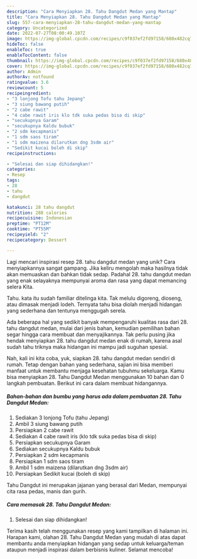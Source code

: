 ```yaml
---
description: "Cara Menyiapkan 28. Tahu Dangdut Medan yang Mantap"
title: "Cara Menyiapkan 28. Tahu Dangdut Medan yang Mantap"
slug: 557-cara-menyiapkan-28-tahu-dangdut-medan-yang-mantap
category: Uncategorized
date: 2022-07-27T08:00:49.107Z
image: https://img-global.cpcdn.com/recipes/c9f037ef2fd97158/680x482cq70/28-tahu-dangdut-medan-foto-resep-utama.jpg
hideToc: false
enableToc: true
enableTocContent: false
thumbnail: https://img-global.cpcdn.com/recipes/c9f037ef2fd97158/680x482cq70/28-tahu-dangdut-medan-foto-resep-utama.jpg
cover: https://img-global.cpcdn.com/recipes/c9f037ef2fd97158/680x482cq70/28-tahu-dangdut-medan-foto-resep-utama.jpg
author: Admin
authorAv: notfound
ratingvalue: 3.6
reviewcount: 5
recipeingredient:
- "3 lonjong Tofu tahu Jepang"
- "3 siung bawang putih"
- "2 cabe rawit"
- "4 cabe rawit iris klo tdk suka pedas bisa di skip"
- "secukupnya Garam"
- "secukupnya Kaldu bubuk"
- "2 sdm kecapmanis"
- "1 sdm saos tiram"
- "1 sdm maizena dilarutkan dng 3sdm air"
- "Sedikit kucai boleh di skip"
recipeinstructions:

- "Selesai dan siap dihidangkan!"
categories:
- Resep
tags:
- 28
- tahu
- dangdut

katakunci: 28 tahu dangdut 
nutrition: 288 calories
recipecuisine: Indonesian
preptime: "PT12M"
cooktime: "PT55M"
recipeyield: "2"
recipecategory: Dessert

---
```





Lagi mencari inspirasi resep 28. tahu dangdut medan yang unik? Cara menyiapkannya sangat gampang. Jika keliru mengolah maka hasilnya tidak akan memuaskan dan bahkan tidak sedap. Padahal 28. tahu dangdut medan yang enak selayaknya mempunyai aroma dan rasa yang dapat memancing selera Kita.





Tahu. kata itu sudah familiar ditelinga kita. Tak melulu digoreng, dioseng, atau dimasak menjadi lodeh. Ternyata tahu bisa diolah menjadi hidangan yang sederhana dan tentunya menggugah serela.

Ada beberapa hal yang sedikit banyak mempengaruhi kualitas rasa dari 28. tahu dangdut medan, mulai dari jenis bahan, kemudian pemilihan bahan segar hingga cara membuat dan menyajikannya. Tak perlu pusing jika hendak menyiapkan 28. tahu dangdut medan enak di rumah, karena asal sudah tahu triknya maka hidangan ini mampu jadi suguhan spesial.






Nah, kali ini kita coba, yuk, siapkan 28. tahu dangdut medan sendiri di rumah. Tetap dengan bahan yang sederhana, sajian ini bisa memberi manfaat untuk membantu menjaga kesehatan tubuhmu sekeluarga. Kamu bisa menyiapkan 28. Tahu Dangdut Medan menggunakan 10 bahan dan 0 langkah pembuatan. Berikut ini cara dalam membuat hidangannya.

<!--inarticleads1-->

##### Bahan-bahan dan bumbu yang harus ada dalam pembuatan 28. Tahu Dangdut Medan:

1. Sediakan 3 lonjong Tofu (tahu Jepang)
1. Ambil 3 siung bawang putih
1. Persiapkan 2 cabe rawit
1. Sediakan 4 cabe rawit iris (klo tdk suka pedas bisa di skip)
1. Persiapkan secukupnya Garam
1. Sediakan secukupnya Kaldu bubuk
1. Persiapkan 2 sdm kecapmanis
1. Persiapkan 1 sdm saos tiram
1. Ambil 1 sdm maizena (dilarutkan dng 3sdm air)
1. Persiapkan Sedikit kucai (boleh di skip)


Tahu Dangdut ini merupakan jajanan yang berasal dari Medan, mempunyai cita rasa pedas, manis dan gurih. 

<!--inarticleads2-->

##### Cara memasak 28. Tahu Dangdut Medan:


1. Selesai dan siap dihidangkan!



Terima kasih telah menggunakan resep yang kami tampilkan di halaman ini. Harapan kami, olahan 28. Tahu Dangdut Medan yang mudah di atas dapat membantu anda menyiapkan hidangan yang sedap untuk keluarga/teman ataupun menjadi inspirasi dalam berbisnis kuliner. Selamat mencoba!
